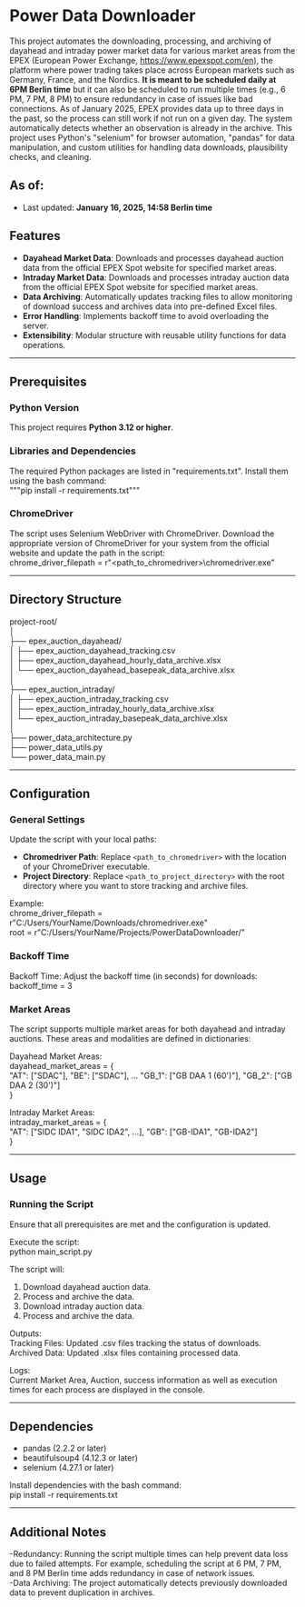 # Power Data Downloader

This project automates the downloading, processing, and archiving of dayahead and intraday power market data for various market areas from the EPEX (European Power Exchange, https://www.epexspot.com/en), the platform where power trading takes place across European markets such as Germany, France, and the Nordics. **It is meant to be scheduled daily at 6PM Berlin time** but it can also be scheduled to run multiple times (e.g., 6 PM, 7 PM, 8 PM) to ensure redundancy in case of issues like bad connections. As of January 2025, EPEX provides data up to three days in the past, so the process can still work if not run on a given day. The system automatically detects whether an observation is already in the archive. This project uses Python's "selenium" for browser automation, "pandas" for data manipulation, and custom utilities for handling data downloads, plausibility checks, and cleaning.

## As of:
- Last updated: **January 16, 2025, 14:58 Berlin time**

## Features

- **Dayahead Market Data**: Downloads and processes dayahead auction data from the official EPEX Spot website for specified market areas.
- **Intraday Market Data**: Downloads and processes intraday auction data from the official EPEX Spot website for specified market areas.
- **Data Archiving**: Automatically updates tracking files to allow monitoring of download success and archives data into pre-defined Excel files.
- **Error Handling**: Implements backoff time to avoid overloading the server.
- **Extensibility**: Modular structure with reusable utility functions for data operations.

---

## Prerequisites

### Python Version
This project requires **Python 3.12 or higher**.

### Libraries and Dependencies
The required Python packages are listed in "requirements.txt". Install them using the bash command:  
"""pip install -r requirements.txt"""

### ChromeDriver
The script uses Selenium WebDriver with ChromeDriver. Download the appropriate version of ChromeDriver for your system from the official website and update the path in the script:  
chrome_driver_filepath = r"<path_to_chromedriver>\chromedriver.exe"

---

## Directory Structure
project-root/  
│  
├── epex_auction_dayahead/  
│   ├── epex_auction_dayahead_tracking.csv  
│   ├── epex_auction_dayahead_hourly_data_archive.xlsx  
│   └── epex_auction_dayahead_basepeak_data_archive.xlsx  
│  
├── epex_auction_intraday/  
│   ├── epex_auction_intraday_tracking.csv  
│   ├── epex_auction_intraday_hourly_data_archive.xlsx  
│   └── epex_auction_intraday_basepeak_data_archive.xlsx  
│  
├── power_data_architecture.py  
├── power_data_utils.py  
└── power_data_main.py  

---

## Configuration
### General Settings
Update the script with your local paths:

- **Chromedriver Path**: Replace `<path_to_chromedriver>` with the location of your ChromeDriver executable.
- **Project Directory**: Replace `<path_to_project_directory>` with the root directory where you want to store tracking and archive files.

Example:  
chrome_driver_filepath = r"C:/Users/YourName/Downloads/chromedriver.exe"  
root = r"C:/Users/YourName/Projects/PowerDataDownloader/"

### Backoff Time
Backoff Time: Adjust the backoff time (in seconds) for downloads:  
backoff_time = 3

### Market Areas
The script supports multiple market areas for both dayahead and intraday auctions. These areas and modalities are defined in dictionaries:

Dayahead Market Areas:  
dayahead_market_areas = {  
    "AT": ["SDAC"], "BE": ["SDAC"], ... "GB_1": ["GB DAA 1 (60')"], "GB_2": ["GB DAA 2 (30')"]  
    }

Intraday Market Areas:  
intraday_market_areas = {  
    "AT": ["SIDC IDA1", "SIDC IDA2", ...], "GB": ["GB-IDA1", "GB-IDA2"]  
    }

---

## Usage
### Running the Script
Ensure that all prerequisites are met and the configuration is updated.

Execute the script:  
python main_script.py

The script will:  
1. Download dayahead auction data.  
2. Process and archive the data.  
3. Download intraday auction data.  
4. Process and archive the data.  

Outputs:  
Tracking Files: Updated .csv files tracking the status of downloads.  
Archived Data: Updated .xlsx files containing processed data.  

Logs:  
Current Market Area, Auction, success information as well as execution times for each process are displayed in the console.

---

## Dependencies
- pandas (2.2.2 or later)  
- beautifulsoup4 (4.12.3 or later)  
- selenium (4.27.1 or later)  

Install dependencies with the bash command:  
pip install -r requirements.txt

---

## Additional Notes
-Redundancy: Running the script multiple times can help prevent data loss due to failed attempts. For example, scheduling the script at 6 PM, 7 PM, and 8 PM Berlin time adds redundancy in case of network issues.  
-Data Archiving: The project automatically detects previously downloaded data to prevent duplication in archives.  
